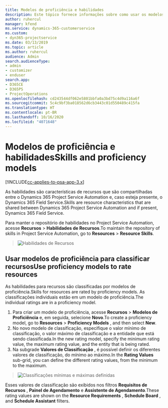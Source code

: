 ```yaml
---
title: Modelos de proficiência e habilidades
description: Este tópico fornece informações sobre como usar os modelos de proficiência e habilidades.
author: ruhercul
manager: kfend
ms.service: dynamics-365-customerservice
ms.custom:
- dyn365-projectservice
ms.date: 03/13/2019
ms.topic: article
ms.author: ruhercul
audience: Admin
search.audienceType:
- admin
- customizer
- enduser
search.app:
- D365CE
- D365PS
- ProjectOperations
ms.openlocfilehash: cd243544df062e5801bbfa0a3bd75c4d9a116a6f
ms.sourcegitcommit: 5c4c9bf3ba018562d6cb3443c01d550489c415fa
ms.translationtype: HT
ms.contentlocale: pt-BR
ms.lasthandoff: 10/16/2020
ms.locfileid: "4071648"
---
```

# <a name="skills-and-proficiency-models"></a><span data-ttu-id="0d5f2-103">Modelos de proficiência e habilidades</span><span class="sxs-lookup"><span data-stu-id="0d5f2-103">Skills and proficiency models</span></span>

[!INCLUDE[cc-applies-to-psa-app-3.x](../includes/cc-applies-to-psa-app-3x.md)]

<span data-ttu-id="0d5f2-104">As habilidades são características de recursos que são compartilhadas entre o Dynamics 365 Project Service Automation e, caso esteja presente, o Dynamics 365 Field Service.</span><span class="sxs-lookup"><span data-stu-id="0d5f2-104">Skills are resource characteristics that are shared between Dynamics 365 Project Service Automation and if present, Dynamics 365 Field Service.</span></span> 

<span data-ttu-id="0d5f2-105">Para manter o repositório de habilidades no Project Service Automation, acesse **Recursos** \> **Habilidades de Recursos**.</span><span class="sxs-lookup"><span data-stu-id="0d5f2-105">To maintain the repository of skills in Project Service Automation, go to **Resources** \> **Resource Skills**.</span></span> 

> ![Habilidades de Recursos](media/Resource-Management-image84.png)

## <a name="use-proficiency-models-to-rate-resources"></a><span data-ttu-id="0d5f2-107">Usar modelos de proficiência para classificar recursos</span><span class="sxs-lookup"><span data-stu-id="0d5f2-107">Use proficiency models to rate resources</span></span>

<span data-ttu-id="0d5f2-108">As habilidades para recursos são classificadas por modelos de proficiência.</span><span class="sxs-lookup"><span data-stu-id="0d5f2-108">Skills for resources are rated by proficiency models.</span></span> <span data-ttu-id="0d5f2-109">As classificações individuais estão em um modelo de proficiência.</span><span class="sxs-lookup"><span data-stu-id="0d5f2-109">The individual ratings are in a proficiency model.</span></span> 

1. <span data-ttu-id="0d5f2-110">Para criar um modelo de proficiência, acesse **Recursos** \> **Modelos de Proficiência** e, em seguida, selecione **Novo**.</span><span class="sxs-lookup"><span data-stu-id="0d5f2-110">To create a proficiency model, go to **Resources** \> **Proficiency Models** , and then select **New**.</span></span>
2. <span data-ttu-id="0d5f2-111">No novo modelo de classificação, especifique o valor mínimo de classificação, o valor máximo de classificação e a entidade que está sendo classificada.</span><span class="sxs-lookup"><span data-stu-id="0d5f2-111">In the new rating model, specify the minimum rating value, the maximum rating value, and the entity that is being rated.</span></span>
3. <span data-ttu-id="0d5f2-112">Na subgrade **Valores de Classificação** , é possível definir os diferentes valores de classificação, do mínimo ao máximo.</span><span class="sxs-lookup"><span data-stu-id="0d5f2-112">In the **Rating Values** sub-grid, you can define the different rating values, from the minimum to the maximum.</span></span>

> ![Classificações mínimas e máximas definidas](media/Resource-Management-image85.png)

<span data-ttu-id="0d5f2-114">Esses valores de classificação são exibidos nos filtros **Requisitos de Recursos** , **Painel de Agendamento** e **Assistente de Agendamento**.</span><span class="sxs-lookup"><span data-stu-id="0d5f2-114">These rating values are shown on the **Resource Requirements** , **Schedule Board** , and **Schedule Assistant** filters.</span></span>
